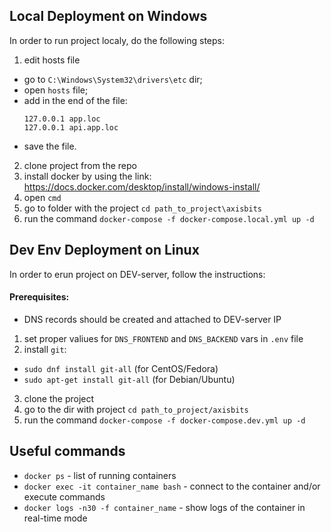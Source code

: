 ## Local Deployment on Windows

In order to run project localy, do the following steps:
1. edit hosts file
  - go to `C:\Windows\System32\drivers\etc` dir;
  - open `hosts` file;
  - add in the end of the file:
    ```
    127.0.0.1 app.loc
    127.0.0.1 api.app.loc
    ```
  - save the file.
2. clone project from the repo
3. install docker by using the link: https://docs.docker.com/desktop/install/windows-install/
4. open `cmd`
4. go to folder with the project `cd path_to_project\axisbits`
5. run the command `docker-compose -f docker-compose.local.yml up -d`

## Dev Env Deployment on Linux

In order to erun project on DEV-server, follow the instructions:
#### Prerequisites:
 - DNS records should be created and attached to DEV-server IP

1. set proper valiues for `DNS_FRONTEND` and `DNS_BACKEND` vars in `.env` file
2. install `git`:
  - `sudo dnf install git-all` (for CentOS/Fedora)
  - `sudo apt-get install git-all` (for Debian/Ubuntu)
3. clone the project
4. go to the dir with project `cd path_to_project/axisbits`
5. run the command `docker-compose -f docker-compose.dev.yml up -d`

## Useful commands
- `docker ps` - list of running containers
- `docker exec -it container_name bash` - connect to the container and/or execute commands
- `docker logs -n30 -f container_name` - show logs of the container in real-time mode
